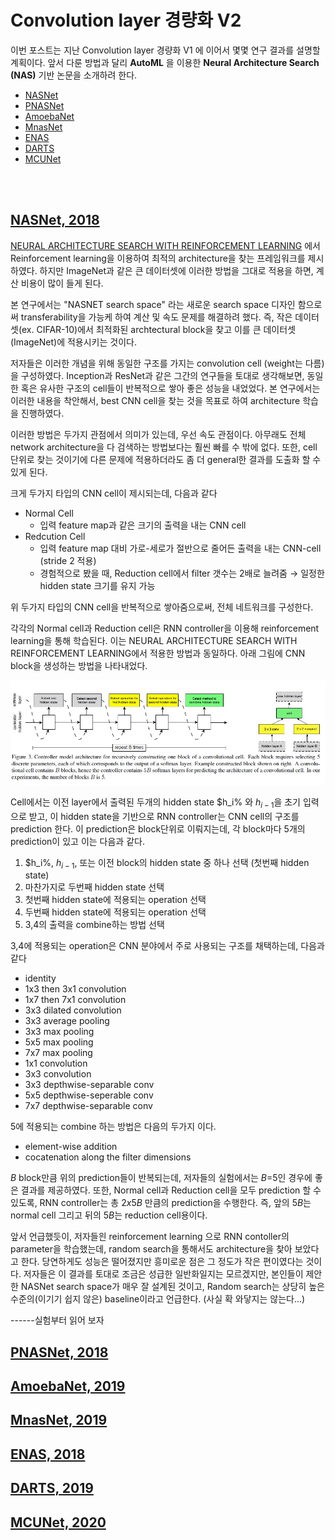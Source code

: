 # Convolution layer 경량화 V2
이번 포스트는 지난 Convolution layer 경량화 V1 에 이어서 몇몇 연구 결과를 설명할 계획이다. 앞서 다룬 방법과 달리 __AutoML__ 을 이용한 __Neural Architecture Search (NAS)__ 기반 논문을 소개하려 한다.

- [NASNet](#nasnet,-2018)
- [PNASNet](#PNASNet,-2018)  
- [AmoebaNet](#AmoebaNet,-2019)    
- [MnasNet](#MnasNet,-2019)  
- [ENAS](#ENAS,-2018)  
- [DARTS](#DARTS,-2019)
- [MCUNet](#MCUNet,-2020)    

</br></br>

## [NASNet, 2018](https://arxiv.org/pdf/1707.07012.pdf)
[NEURAL ARCHITECTURE SEARCH WITH REINFORCEMENT LEARNING](https://arxiv.org/pdf/1611.01578.pdf) 에서 Reinforcement learning을 이용하여 최적의 architecture을 찾는 프레임워크를 제시하였다. 하지만 ImageNet과 같은 큰 데이터셋에 이러한 방법을 그대로 적용을 하면, 계산 비용이 많이 들게 된다.

본 연구에서는 "NASNET search space" 라는 새로운 search space 디자인 함으로써 transferability을 가능케 하여 계산 및 속도 문제를 해결하려 했다. 즉, 작은 데이터셋(ex. CIFAR-10)에서 최적화된 archtectural block을 찾고 이를 큰 데이터셋(ImageNet)에 적용시키는 것이다.

저자들은 이러한 개념을 위해 동일한 구조를 가지는 convolution cell (weight는 다름)을 구성하였다. Inception과 ResNet과 같은 그간의 연구들을 토대로 생각해보면, 동일한 혹은 유사한 구조의 cell들이 반복적으로 쌓아 좋은 성능을 내었었다. 본 연구에서는 이러한 내용을 착안해서, best CNN cell을 찾는 것을 목표로 하여 architecture 학습을 진행하였다.

이러한 방법은 두가지 관점에서 의미가 있는데, 우선 속도 관점이다. 아무래도 전체 network architecture을 다 검색하는 방법보다는 훨씬 빠를 수 밖에 없다. 또한, cell 단위로 찾는 것이기에 다른 문제에 적용하더라도 좀 더 general한 결과를 도출화 할 수 있게 된다.

크게 두가지 타입의 CNN cell이 제시되는데, 다음과 같다
- Normal Cell
  - 입력 feature map과 같은 크기의 출력을 내는 CNN cell
- Redcution Cell
  - 입력 feature map 대비 가로-세로가 절반으로 줄어든 출력을 내는 CNN-cell (stride 2 적용)
  - 경험적으로 봤을 때, Reduction cell에서 filter 갯수는 2배로 늘려줌 → 일정한 hidden state 크기를 유지 가능

위 두가지 타입의 CNN cell을 반복적으로 쌓아줌으로써, 전체 네트워크를 구성한다.

각각의 Normal cell과 Reduction cell은 RNN controller을 이용해 reinforcement learning을 통해 학습된다. 이는 NEURAL ARCHITECTURE SEARCH WITH REINFORCEMENT LEARNING에서 적용한 방법과 동일하다. 아래 그림에 CNN block을 생성하는 방법을 나타내었다.

![Controller model architecture for recursively constructing one block of a convolutional cell](./images/Convolution_layer_optimization_v2/nasnet_block.jpg)

Cell에서는 이전 layer에서 출력된 두개의 hidden state $h_i% 와 $h_{i-1}$을 초기 입력으로 받고, 이 hidden state을 기반으로 RNN controller는 CNN cell의 구조를 prediction 한다. 이 prediction은 block단위로 이뤄지는데, 각 block마다 5개의 prediction이 있고 이는 다음과 같다.
1.  $h_i%, $h_{i-1}$, 또는 이전 block의 hidden state 중 하나 선택 (첫번째 hidden state)
2. 마찬가지로 두번째 hidden state 선택
3. 첫번째 hidden state에 적용되는 operation 선택
4. 두번째 hidden state에 적용되는 operation 선택
5. 3,4의 출력을 combine하는 방법 선택

3,4에 적용되는 operation은 CNN 분야에서 주로 사용되는 구조를 채택하는데, 다음과 같다
- identity 
- 1x3 then 3x1 convolution
- 1x7 then 7x1 convolution
- 3x3 dilated convolution
- 3x3 average pooling
- 3x3 max pooling
- 5x5 max pooling
- 7x7 max pooling
- 1x1 convolution
- 3x3 convolution
- 3x3 depthwise-separable conv
- 5x5 depthwise-seperable conv
- 7x7 depthwise-separable conv

5에 적용되는 combine 하는 방법은 다음의 두가지 이다.
- element-wise addition
- cocatenation along the filter dimensions

$B$ block만큼 위의 prediction들이 반복되는데, 저자들의 실험에서는 $B$=5인 경우에 좋은 결과를 제공하였다. 또한, Normal cell과 Reduction cell을 모두 prediction 할 수 있도록, RNN controller는 총 $2x 5B$ 만큼의 prediction을 수행한다. 즉, 앞의 $5B$는 normal cell 그리고 뒤의 $5B$는 reduction cell용이다.

앞서 언급했듯이, 저자들읜 reinforcement learning 으로 RNN contoller의 parameter을 학습했는데, random search을 통해서도 architecture을 찾아 보았다고 한다. 당연하게도 성능은 떨어졌지만 흥미로운 점은 그 정도가 작은 편이였다는 것이다. 저자들은 이 결과를 토대로 조금은 성급한 일반화일지는 모르겠지만, 본인들이 제안한 NASNet search space가 매우 잘 설계된 것이고, Random search는 상당히 높은 수준의(이기기 쉽지 않은) baseline이라고 언급한다. (사실 확 와닿지는 않는다...)

------실험부터 읽어 보자

## [PNASNet, 2018](https://arxiv.org/pdf/1712.00559.pdf)

## [AmoebaNet, 2019](https://arxiv.org/pdf/1802.01548.pdf)

## [MnasNet, 2019](https://arxiv.org/pdf/1807.11626.pdf)

## [ENAS, 2018](https://arxiv.org/pdf/1802.03268.pdf)

## [DARTS, 2019](https://arxiv.org/pdf/1806.09055.pdf)

## [MCUNet, 2020](https://arxiv.org/pdf/2007.10319.pdf)